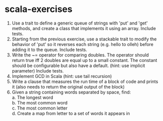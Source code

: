 # scala-exercises
1. Use a trait to define a generic queue of strings with 'put' and 'get' methods, and create a class that implements it using an array. Include tests.
2. Starting from the previous exercise, use a stackable trait to modify the behavior of 'put' so it reverses each string (e.g. hello to olleh) before adding it to the queue. Include tests.
3. Write the ~= operator for comparing doubles. The operator should return true iff 2 doubles are equal up to a small constant. The constant should be configurable but also have a default. (hint: use implicit parameter) Include tests.
4. Implement GCD in Scala (hint: use tail recursion)
5. Write a clause that measures the run time of a block of code and prints it (also needs to return the original output of the block)
6. Given a string containing words separated by space, find:
  <br>a. The longest word
  <br>b. The most common word
  <br>c. The most common letter
  <br>d. Create a map from letter to a set of words it appears in
